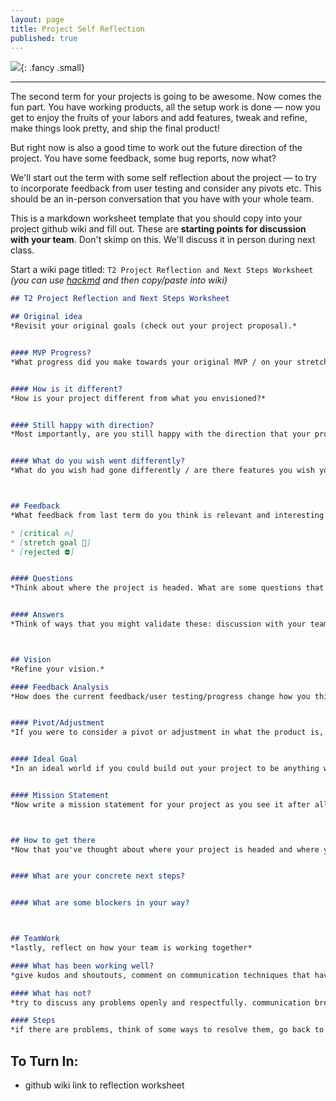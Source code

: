 ```yaml
---
layout: page
title: Project Self Reflection
published: true
---
```



![](https://media.giphy.com/media/DcEACcTTKsvUk/giphy.gif){: .fancy .small}

<hr>

The second term for your projects is going to be awesome. Now comes the fun part. You have working products, all the setup work is done — now you get to enjoy the fruits of your labors and add features, tweak and refine, make things look pretty, and ship the final product!

But right now is also a good time to work out the future direction of the project.  You have some feedback, some bug reports, now what?  

We'll start out the term with some self reflection about the project — to try to incorporate feedback from user testing and consider any pivots etc. This should be an in-person conversation that you have with your whole team.

This is a markdown worksheet template that you should copy into your project github wiki and fill out. These are **starting points for discussion with your team**. Don't skimp on this.  We'll discuss it in person during next class.  

Start a wiki page titled:  `T2 Project Reflection and Next Steps Worksheet`
*(you can use [hackmd](https://hackmd.io) and then copy/paste into wiki)*

```markdown
## T2 Project Reflection and Next Steps Worksheet

## Original idea
*Revisit your original goals (check out your project proposal).*


#### MVP Progress? 
*What progress did you make towards your original MVP / on your stretch goals?*


#### How is it different?
*How is your project different from what you envisioned?*


#### Still happy with direction?
*Most importantly, are you still happy with the direction that your project is headed?*


#### What do you wish went differently?
*What do you wish had gone differently / are there features you wish you hadn't made or made differently?*



## Feedback
*What feedback from last term do you think is relevant and interesting to incorporate. List your feedback broadly and label them with how they stack up for your vision. These may already be in ZenHub but after this discussion they should be.*

* [critical 🔥]
* [stretch goal 🍦]
* [rejected ⛔]


#### Questions
*Think about where the project is headed. What are some questions that you/users/me have about direction/features/functionality that could use some validation?*


#### Answers
*Think of ways that you might validate these: discussion with your team, advice from me, polling the class, asking users, and/or collecting and analyzing usage data. Write down some ideas here. This isn't how to validate your project as a whole, but about specific feedback/features.*



## Vision
*Refine your vision.*

#### Feedback Analysis
*How does the current feedback/user testing/progress change how you think about the direction of the project?*


#### Pivot/Adjustment
*If you were to consider a pivot or adjustment in what the product is, what would it be?*


#### Ideal Goal
*In an ideal world if you could build out your project to be anything without any constraints of time or skill what would you want to do? Dream big — you can do more than you think. Try to push the limits. This does **not** commit you to anything, so don't worry about overpromising, this is to get you dream about where you **really** want your project to go without constraints. Please don't skimp on this part.*


#### Mission Statement
*Now write a mission statement for your project as you see it after all of this great brain activity. Just a few sentences suffices.*



## How to get there
*Now that you've thought about where your project is headed and where you want it to go write down how might approach getting there.*


#### What are your concrete next steps?


#### What are some blockers in your way? 



## TeamWork 
*lastly, reflect on how your team is working together*

#### What has been working well?
*give kudos and shoutouts, comment on communication techniques that have worked, pr review practices, etc*

#### What has not?
*try to discuss any problems openly and respectfully. communication breakdowns? are some teammembers taking others tasks for themselves? etc*

#### Steps
*if there are problems, think of some ways to resolve them, go back to your team contract from last term to see what you said you would do for resolution*

```


## To Turn In:
* github wiki link to reflection worksheet
<!-- * don't forget team selfie (prove you met in person, photoshopping allowed in small quantities) -->
